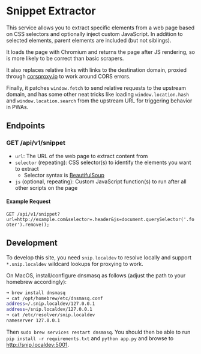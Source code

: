 # Snippet Extractor

This service allows you to extract specific elements from a web page based on CSS selectors and optionally inject custom JavaScript. In addition to selected elements, parent elements are included (but not siblings).

It loads the page with Chromium and returns the page after JS rendering, so is more likely to be correct than basic scrapers.

It also replaces relative links with links to the destination domain, proxied through [corsproxy.io](https://corsproxy.io) to work around CORS errors.

Finally, it patches `window.fetch` to send relative requests to the upstream domain, and has some other neat tricks like loading `window.location.hash` and `window.location.search` from the upstream URL for triggering behavior in PWAs.

## Endpoints

### GET /api/v1/snippet

- `url`: The URL of the web page to extract content from
- `selector` (repeating): CSS selector(s) to identify the elements you want to extract
  - Selector syntax is [BeautifulSoup](https://www.crummy.com/software/BeautifulSoup/bs4/doc/)
- `js` (optional, repeating): Custom JavaScript function(s) to run after all other scripts on the page

#### Example Request

`GET /api/v1/snippet?url=http://example.com&selector=.header&js=document.querySelector('.footer').remove();`

## Development

To develop this site, you need `snip.localdev` to resolve locally and support `*.snip.localdev` wildcard lookups for proxying to work.

On MacOS, install/configure dnsmasq as follows (adjust the path to your homebrew accordingly):

```bash
➜ brew install dnsmasq
➜ cat /opt/homebrew/etc/dnsmasq.conf
address=/.snip.localdev/127.0.0.1
address=/snip.localdev/127.0.0.1
➜ cat /etc/resolver/snip.localdev
nameserver 127.0.0.1
```

Then `sudo brew services restart dnsmasq`. You should then be able to run `pip install -r requirements.txt` and `python app.py` and browse to http://snip.localdev:5001.
